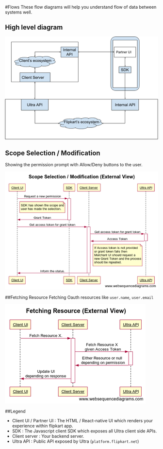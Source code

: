 #Flows
These flow diagrams will help you understand flow of data between systems well.


## High level diagram
![Architecture](img/image1.png)

## Scope Selection / Modification
Showing the permission prompt with Allow/Deny buttons to the user.

![Scope Selection](img/image2.png)

##Fetching Resource 
Fetching Oauth resources like `user.name`, `user.email`

![Fetching Resource](img/image4.png)

##Legend

- Client UI / Partner UI : The HTML / React-native UI which renders your experience within flipkart app.
- SDK : The Javascript client SDK which exposes all Ultra client side APIs.
- Client server : Your backend server.
- Ultra API : Public API exposed by Ultra (`platform.flipkart.net`)
